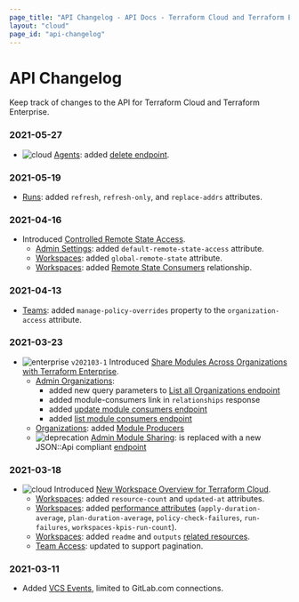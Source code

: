 ```yaml
---
page_title: "API Changelog - API Docs - Terraform Cloud and Terraform Enterprise"
layout: "cloud"
page_id: "api-changelog"
---
```


[breaking]: ./api/changelog/breaking.png "Breaking"
[cloud]: ./api/changelog/cloud.png "Cloud"
[deprecation]: ./api/changelog/deprecation.png "Deprecation"
[enterprise]: ./api/changelog/enterprise.png "Enterprise"

# API Changelog

Keep track of changes to the API for Terraform Cloud and Terraform Enterprise.

### 2021-05-27

* ![cloud][] [Agents](./agents.html): added [delete endpoint](./agents.html#delete-an-agent).

### 2021-05-19

* [Runs](./run.html): added `refresh`, `refresh-only`, and `replace-addrs` attributes.

### 2021-04-16

* Introduced [Controlled Remote State Access](https://www.hashicorp.com/blog/announcing-controlled-remote-state-access-for-terraform-cloud-and-enterprise).
    * [Admin Settings](./admin/settings.html): added `default-remote-state-access` attribute.
    * [Workspaces](./workspaces.html): added `global-remote-state` attribute.
    * [Workspaces](./workspaces.html): added [Remote State Consumers](./workspaces.html#get-remote-state-consumers) relationship.

### 2021-04-13

* [Teams](./teams.html): added `manage-policy-overrides` property to the `organization-access` attribute.

### 2021-03-23

* ![enterprise][] `v202103-1` Introduced [Share Modules Across Organizations with Terraform Enterprise](https://www.hashicorp.com/blog/share-modules-across-organizations-terraform-enterprise).
  * [Admin Organizations](./admin/organizations.html):
      * added new query parameters to [List all Organizations endpoint](./admin/organizations.html#query-parameters)
      * added module-consumers link in `relationships` response
      * added [update module consumers endpoint](./admin/organizations.html#update-an-organization-39-s-module-consumers)
      * added [list module consumers endpoint](./admin/organizations.html#list-module-consumers-for-an-organization)
  * [Organizations](./organizations.html): added [Module Producers](./organizations.html#show-module-producers)
  * ![deprecation][] [Admin Module Sharing](./admin/module-sharing.html): is replaced with a new JSON::Api compliant [endpoint](./admin/organizations.html#update-an-organization-39-s-module-consumers)

### 2021-03-18

* ![cloud][] Introduced [New Workspace Overview for Terraform Cloud](https://www.hashicorp.com/blog/new-workspace-overview-for-terraform-cloud).
  * [Workspaces](./workspaces.html): added `resource-count` and `updated-at` attributes.
  * [Workspaces](./workspaces.html): added [performance attributes](./workspaces.html#workspace-performance-attributes) (`apply-duration-average`, `plan-duration-average`, `policy-check-failures`, `run-failures`, `workspaces-kpis-run-count`).
  * [Workspaces](./workspaces.html): added `readme` and `outputs` [related resources](./workspaces.html#available-related-resources).
  * [Team Access](./team-access.html): updated to support pagination.

### 2021-03-11

* Added [VCS Events](./vcs-events.html), limited to GitLab.com connections.
